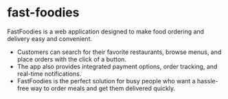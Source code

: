 # fast-foodies
FastFoodies is a web application designed to make food ordering and delivery easy and convenient. 
* Customers can search for their favorite restaurants, browse menus, and place orders with the click of a button.
* The app also provides integrated payment options, order tracking, and real-time notifications.
*  FastFoodies is the perfect solution for busy people who want a hassle-free way to order meals and get them delivered quickly.
